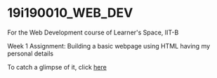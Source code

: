 # 19i190010_WEB_DEV
For the Web Development course of Learner's Space, IIT-B

Week 1 Assignment: Building a basic webpage using HTML having my personal details

To catch a glimpse of it, click [here](https://subhadeepc28.github.io/19i190010_WEB_DEV/)
